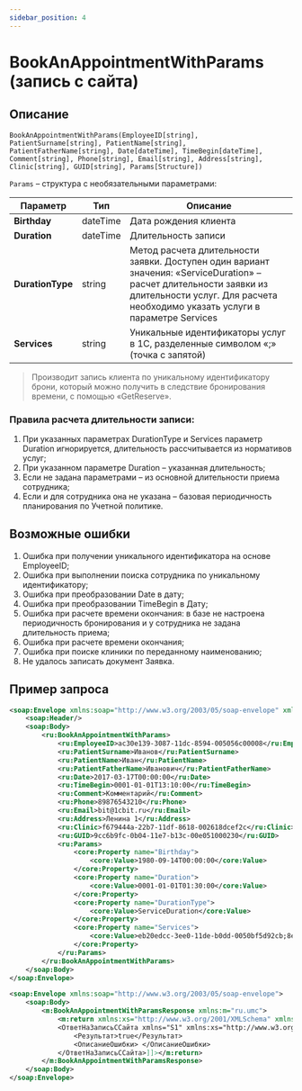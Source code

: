 ```yaml
---
sidebar_position: 4
---
```


# BookAnAppointmentWithParams (запись с сайта)

## Описание

```text
BookAnAppointmentWithParams(EmployeeID[string], PatientSurname[string], PatientName[string], PatientFatherName[string], Date[dateTime], TimeBegin[dateTime], Comment[string], Phone[string], Email[string], Address[string], Clinic[string], GUID[string], Params[Structure])
```

`Params` – структура с необязательными параметрами:

| **Параметр** | **Тип** | **Описание** |
|--------------|---------|--------------|
| **Birthday** | dateTime | Дата рождения клиента |
| **Duration** | dateTime | Длительность записи |
| **DurationType** | string | Метод расчета длительности заявки. Доступен один вариант значения: «ServiceDuration» – расчет длительности заявки из длительности услуг. Для расчета необходимо указать услуги в параметре Services |
| **Services** | string | Уникальные идентификаторы услуг в 1С, разделенные символом «;» (точка с запятой) |

> Производит запись клиента по уникальному идентификатору брони, который можно получить в следствие бронирования времени, с помощью «GetReserve».

### Правила расчета длительности записи:

1. При указанных параметрах DurationType и Services параметр Duration игнорируется, длительность рассчитывается из нормативов услуг;
2. При указанном параметре Duration – указанная длительность;
3. Если не задана параметрами – из основной длительности приема сотрудника;
4. Если и для сотрудника она не указана – базовая периодичность планирования по Учетной политике.

## Возможные ошибки

1. Ошибка при получении уникального идентификатора на основе EmployeeID;
2. Ошибка при выполнении поиска сотрудника по уникальному идентификатору;
3. Ошибка при преобразовании Date в дату;
4. Ошибка при преобразовании TimeBegin в Дату;
5. Ошибка при расчете времени окончания: в базе не настроена периодичность бронирования и у сотрудника не задана длительность приема;
6. Ошибка при расчете времени окончания;
7. Ошибка при поиске клиники по переданному наименованию;
8. Не удалось записать документ Заявка.

## Пример запроса

```xml title="Тело запроса"
<soap:Envelope xmlns:soap="http://www.w3.org/2003/05/soap-envelope" xmlns:ru="ru.umc" xmlns:core="http://v8.1c.ru/8.1/data/core">
    <soap:Header/>
    <soap:Body>
        <ru:BookAnAppointmentWithParams>
            <ru:EmployeeID>ac30e139-3087-11dc-8594-005056c00008</ru:EmployeeID>
            <ru:PatientSurname>Иванов</ru:PatientSurname>
            <ru:PatientName>Иван</ru:PatientName>
            <ru:PatientFatherName>Иванович</ru:PatientFatherName>
            <ru:Date>2017-03-17T00:00:00</ru:Date>
            <ru:TimeBegin>0001-01-01T13:10:00</ru:TimeBegin>
            <ru:Comment>Комментарий</ru:Comment>
            <ru:Phone>89876543210</ru:Phone>
            <ru:Email>bit@1cbit.ru</ru:Email>
            <ru:Address>Ленина 1</ru:Address>
            <ru:Clinic>f679444a-22b7-11df-8618-002618dcef2c</ru:Clinic>
            <ru:GUID>9cc6b9fc-0b04-11e7-b13c-00e051000230</ru:GUID>
            <ru:Params>
                <core:Property name="Birthday">
                    <core:Value>1980-09-14T00:00:00</core:Value>
                </core:Property>
                <core:Property name="Duration">
                    <core:Value>0001-01-01T01:30:00</core:Value>
                </core:Property>
                <core:Property name="DurationType">
                    <core:Value>ServiceDuration</core:Value>
                </core:Property>
                <core:Property name="Services">
                    <core:Value>eb20edcc-3ee0-11de-b0dd-0050bf5d92cb;8e045f06-da18-11e1-bab2-1803736d59cd</core:Value>
                </core:Property>
            </ru:Params>
        </ru:BookAnAppointmentWithParams>
    </soap:Body>
</soap:Envelope>
```

```xml title="Тело ответа"
<soap:Envelope xmlns:soap="http://www.w3.org/2003/05/soap-envelope">
    <soap:Body>
        <m:BookAnAppointmentWithParamsResponse xmlns:m="ru.umc">
            <m:return xmlns:xs="http://www.w3.org/2001/XMLSchema" xmlns:xsi="http://www.w3.org/2001/XMLSchema-instance"><![CDATA[<?xml version="1.0"?>
            <ОтветНаЗаписьССайта xmlns="S1" xmlns:xs="http://www.w3.org/2001/XMLSchema" xmlns:xsi="http://www.w3.org/2001/XMLSchema-instance">
                <Результат>true</Результат>
                <ОписаниеОшибки> </ОписаниеОшибки>
            </ОтветНаЗаписьССайта>]]></m:return>
        </m:BookAnAppointmentWithParamsResponse>
    </soap:Body>
</soap:Envelope>
```